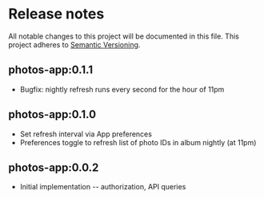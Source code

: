 # Release notes
All notable changes to this project will be documented in this file.
This project adheres to [Semantic Versioning](http://semver.org/).

## photos-app:0.1.1
* Bugfix: nightly refresh runs every second for the hour of 11pm

## photos-app:0.1.0
* Set refresh interval via App preferences
* Preferences toggle to refresh list of photo IDs in album nightly (at 11pm)

## photos-app:0.0.2
* Initial implementation -- authorization, API queries